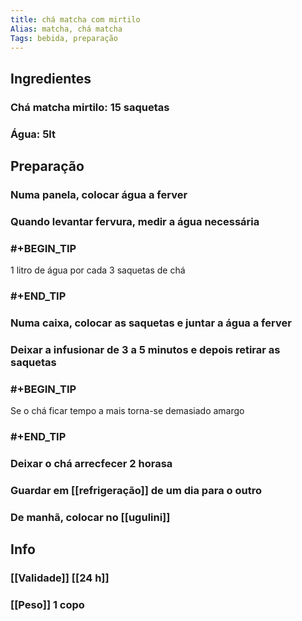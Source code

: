 ```yaml
---
title: chá matcha com mirtilo
Alias: matcha, chá matcha
Tags: bebida, preparação
---
```


## Ingredientes
### Chá matcha mirtilo: 15 saquetas
### Água: 5lt
## Preparação
### Numa panela, colocar água a ferver
### Quando levantar fervura, medir a água necessária
### #+BEGIN_TIP
1 litro de água por cada 3 saquetas de chá
### #+END_TIP
### Numa caixa, colocar as saquetas e juntar a água a ferver
### Deixar a infusionar de 3 a 5 minutos e depois retirar as saquetas
### #+BEGIN_TIP
Se o chá ficar tempo a mais torna-se demasiado amargo
### #+END_TIP
### Deixar o chá arrecfecer 2 horasa
### Guardar em [[refrigeração]] de um dia para o outro
### De manhã, colocar no [[ugulini]]
## Info
### [[Validade]] [[24 h]]
### [[Peso]] 1 copo
